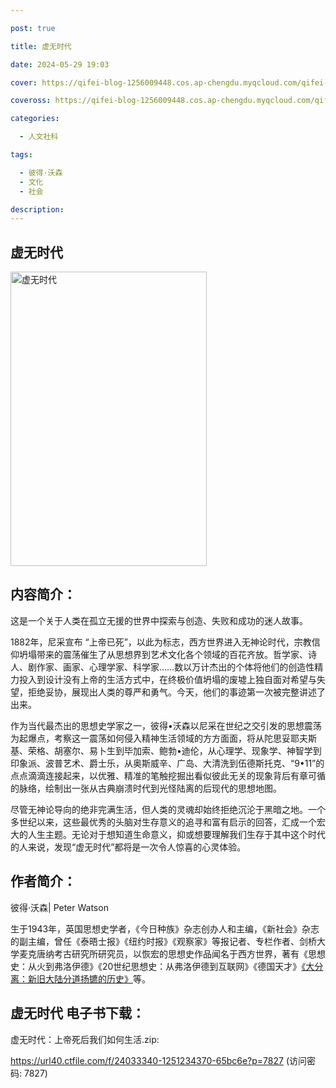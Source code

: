 ```yaml
---

post: true

title: 虚无时代

date: 2024-05-29 19:03

cover: https://qifei-blog-1256009448.cos.ap-chengdu.myqcloud.com/qifei-blog/651939e4c458853aefa6f87c.jpg

coveross: https://qifei-blog-1256009448.cos.ap-chengdu.myqcloud.com/qifei-blog/651939e4c458853aefa6f87c.jpg

categories:

  - 人文社科

tags:

  - 彼得·沃森
  - 文化
  - 社会

description:
---
```


## 虚无时代
<img alt="虚无时代 " class="aligncenter loaded" data-was-processed="true" decoding="async" fetchpriority="high" height="471" src="https://qifei-blog-1256009448.cos.ap-chengdu.myqcloud.com/qifei-blog/651939e4c458853aefa6f87c.jpg" style="cursor: zoom-in;" width="314"/>

## 内容简介：

这是一个关于人类在孤立无援的世界中探索与创造、失败和成功的迷人故事。

1882年，尼采宣布 “上帝已死”，以此为标志，西方世界进入无神论时代，宗教信仰坍塌带来的震荡催生了从思想界到艺术文化各个领域的百花齐放。哲学家、诗人、剧作家、画家、心理学家、科学家……数以万计杰出的个体将他们的创造性精力投入到设计没有上帝的生活方式中，在终极价值坍塌的废墟上独自面对希望与失望，拒绝妥协，展现出人类的尊严和勇气。今天，他们的事迹第一次被完整讲述了出来。

作为当代最杰出的思想史学家之一，彼得•沃森以尼采在世纪之交引发的思想震荡为起爆点，考察这一震荡如何侵入精神生活领域的方方面面，将从陀思妥耶夫斯基、荣格、胡塞尔、易卜生到毕加索、鲍勃•迪伦，从心理学、现象学、神智学到印象派、波普艺术、爵士乐，从奥斯威辛、广岛、大清洗到伍德斯托克、“9•11”的点点滴滴连接起来，以优雅、精准的笔触挖掘出看似彼此无关的现象背后有章可循的脉络，绘制出一张从古典崩溃时代到光怪陆离的后现代的思想地图。

尽管无神论导向的绝非完满生活，但人类的灵魂却始终拒绝沉沦于黑暗之地。一个多世纪以来，这些最优秀的头脑对生存意义的追寻和富有启示的回答，汇成一个宏大的人生主题。无论对于想知道生命意义，抑或想要理解我们生存于其中这个时代的人来说，发现“虚无时代”都将是一次令人惊喜的心灵体验。

## 作者简介：

彼得·沃森| Peter Watson

生于1943年，英国思想史学者，《今日种族》杂志创办人和主编，《新社会》杂志的副主编，曾任《泰晤士报》《纽约时报》《观察家》等报记者、专栏作者、剑桥大学麦克唐纳考古研究所研究员，以恢宏的思想史作品闻名于西方世界，著有《思想史：从火到弗洛伊德》《20世纪思想史：从弗洛伊德到互联网》《德国天才》<a href="https://www.huibooks.com/15389.html">《大分离：新旧大陆分道扬镳的历史》</a>等。

## 虚无时代 电子书下载：

虚无时代：上帝死后我们如何生活.zip: 

https://url40.ctfile.com/f/24033340-1251234370-65bc6e?p=7827 (访问密码: 7827)
